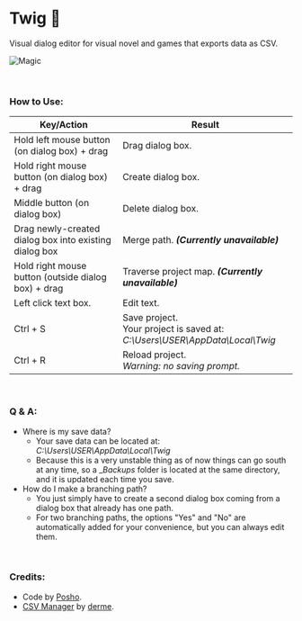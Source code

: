 
# Twig 🌱
Visual dialog editor for visual novel and games that exports data as CSV.

![Magic](https://i.imgur.com/N9CaIdK.gif)

<br>

### How to Use:
| Key/Action | Result |
|--|--|
| Hold left mouse button (on dialog box) + drag | Drag dialog box. |
| Hold right mouse button (on dialog box) + drag | Create dialog box. |
| Middle button (on dialog box) | Delete dialog box. |
| Drag newly-created dialog box into existing dialog box | Merge path. _**(Currently unavailable)**_
| Hold right mouse button (outside dialog box) + drag | Traverse project map. _**(Currently unavailable)**_ |
| Left click text box. | Edit text. |
| Ctrl + S | Save project.<br>Your project is saved at:<br>_C:\Users\USER\AppData\Local\Twig_ |
| Ctrl + R | Reload project.<br>_Warning: no saving prompt._ |

<br>

### Q & A:

 - Where is my save data?
	 - Your save data can be located at: _C:\Users\USER\AppData\Local\Twig_
	 - Because this is a very unstable thing as of now things can go south at any time, so a __Backups_ folder is located at the same directory, and it is updated each time you save.
 - How do I make a branching path?
	 - You just simply have to create a second dialog box coming from a dialog box that already has one path.
	 - For two branching paths, the options "Yes" and "No" are automatically added for your convenience, but you can always edit them.

<br>

### Credits:

-   Code by  [Posho](https://github.com/PoshoDev).
-   [CSV Manager](https://marketplace.yoyogames.com/assets/522/csv-manager)  by  [derme](https://github.com/derme302).
